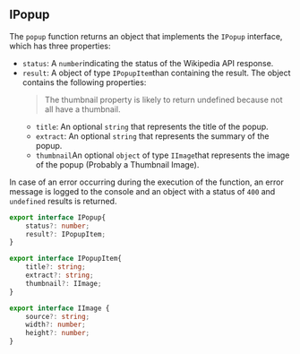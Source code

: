 ## IPopup
The ```popup``` function returns an object that implements the ```IPopup``` interface, which has three properties:

- ```status```: A ```number```indicating the status of the Wikipedia API response.
- ```result```: A object of type ```IPopupItem```than containing the result. The object contains the following properties:
  > The thumbnail property is likely to return undefined because not all have a thumbnail.
  - ```title```: An optional ```string```  that represents the title of the popup.
  - ```extract```: An optional ```string``` that represents the summary of the popup.
  - ```thumbnail```An optional ```object``` of type ```IImage```that represents the image of the popup (Probably a Thumbnail Image).

In case of an error occurring during the execution of the function, an error message is logged to the console and an object with a status of ```400``` and ```undefined``` results is returned.

```typescript
export interface IPopup{
	status?: number;
	result?: IPopupItem;
}

export interface IPopupItem{
	title?: string;
	extract?: string;
	thumbnail?: IImage;
}

export interface IImage {
	source?: string;
	width?: number;
	height?: number;
}
```

